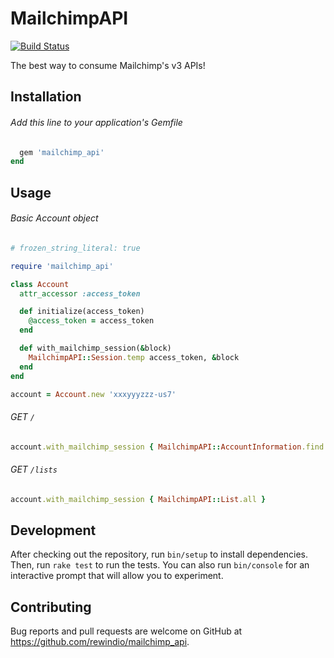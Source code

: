 # MailchimpAPI
[![Build Status](https://travis-ci.org/rewindio/mailchimp_api.svg?branch=master)](https://travis-ci.org/rewindio/mailchimp_api)

The best way to consume Mailchimp's v3 APIs!

## Installation

###### Add this line to your application's Gemfile
```ruby
  gem 'mailchimp_api'
end
```

## Usage

###### Basic Account object
```ruby
# frozen_string_literal: true

require 'mailchimp_api'

class Account
  attr_accessor :access_token

  def initialize(access_token)
    @access_token = access_token
  end

  def with_mailchimp_session(&block)
    MailchimpAPI::Session.temp access_token, &block
  end
end

account = Account.new 'xxxyyyzzz-us7'
```

###### GET `/`
```ruby
account.with_mailchimp_session { MailchimpAPI::AccountInformation.find '' }
```

###### GET `/lists`
```ruby
account.with_mailchimp_session { MailchimpAPI::List.all }
```

## Development

After checking out the repository, run `bin/setup` to install dependencies. Then, run `rake test` to run the tests. You can also run `bin/console` for an interactive prompt that will allow you to experiment.

## Contributing

Bug reports and pull requests are welcome on GitHub at https://github.com/rewindio/mailchimp_api.
